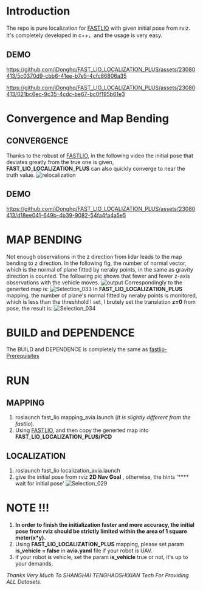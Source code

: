 # Introduction
The repo is pure localization for [FASTLIO](https://github.com/hku-mars/FAST_LIO) with given initial pose from rviz. It's completely developed in c++，and the usage is very easy. 
## DEMO
https://github.com/iDonghq/FAST_LIO_LOCALIZATION_PLUS/assets/23080413/5c0370d9-cbb6-41ee-b7e5-4cfc86806a35


https://github.com/iDonghq/FAST_LIO_LOCALIZATION_PLUS/assets/23080413/021bc6ec-9c35-4cdc-be67-bc0f195b61e3



# Convergence and Map Bending
## CONVERGENCE
Thanks to the robust of [FASTLIO](https://github.com/hku-mars/FAST_LIO), in the following video the initial pose that deviates greatly from the true one is given, **FAST_LIO_LOCALIZATION_PLUS** can also quickly converge to near the truth value.
![relocalization](https://github.com/iDonghq/FAST_LIO_LOCALIZATION_PLUS/assets/23080413/c7b60bbc-1412-45a6-a958-20abc1d82558)
## DEMO 
https://github.com/iDonghq/FAST_LIO_LOCALIZATION_PLUS/assets/23080413/d18ee041-649b-4b39-9082-54fa4fa4a5e5

# MAP BENDING
Not enough observations in the z direction from lidar leads to the map bending to z direction. In the following fig, the number of normal vector, which is the normal of plane fitted by neraby points, in the same as gravity direction is counted. The following pic shows that fewer and fewer z-axis observations with  the vehicle moves. 
![output](https://github.com/iDonghq/FAST_LIO_LOCALIZATION_PLUS/assets/23080413/07f1a65a-04cf-4c6f-8d0a-e5c992237376)
Correspondingly to the generted map is:
![Selection_033](https://github.com/iDonghq/FAST_LIO_LOCALIZATION_PLUS/assets/23080413/492f57c2-8a5e-4ae6-a908-fe675f4e73b6)
In  **FAST_LIO_LOCALIZATION_PLUS** mapping, the number of plane's normal fitted by neraby points is monitored, which is less than the threshhold I set, I brutely set the translation **z=0** from pose, the result is:
![Selection_034](https://github.com/iDonghq/FAST_LIO_LOCALIZATION_PLUS/assets/23080413/f90f98fe-d1d6-41a6-b13a-93c30c38401b)



# BUILD and DEPENDENCE 
The BUILD and DEPENDENCE is completely the same as [fastlio-Prerequisites](https://github.com/hku-mars/FAST_LIO)

# RUN
## MAPPING
1. roslaunch fast_lio mapping_avia.launch (*It is slightly different from the fastlio*).
2. Using [FASTLIO](https://github.com/hku-mars/FAST_LIO), and then copy the generted map into **FAST_LIO_LOCALIZATION_PLUS/PCD**
## LOCALIZATION
1. roslaunch fast_lio localization_avia.launch
2. give the initial pose from rviz **2D Nav Goal** , otherwise, the hints '**** wait for initial pose'
![Selection_029](https://github.com/iDonghq/FAST_LIO_LOCALIZATION_PLUS/assets/23080413/a93c8700-27ab-4353-9080-50cc1c3b6a93)



# NOTE !!!
 1. **In order to finish the initialization faster and more accuracy, the initial pose from rviz should be strictly limited within the area of 1 square meter(x*y).**
 2. Using **FAST_LIO_LOCALIZATION_PLUS** mapping, please set param **is_vehicle = false** in **avia.yaml** file if your robot is UAV.
 3. if your robot is vehicle, set the param **is_vehicle** true or not, it's up to your demands.

*Thanks Very Much To SHANGHAI TENGHAOSHIXIAN Tech For Providing ALL Datasets.*
